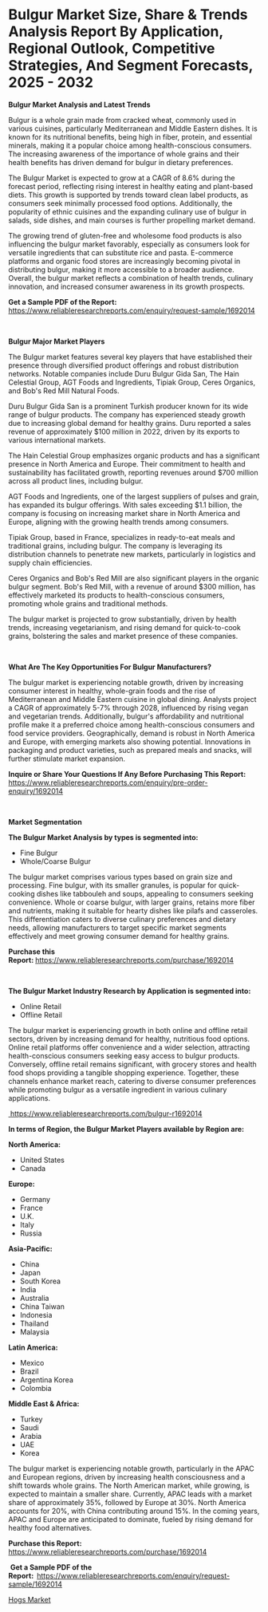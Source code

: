 <p><h1>Bulgur Market Size, Share & Trends Analysis Report By Application, Regional Outlook, Competitive Strategies, And Segment Forecasts, 2025 - 2032</h1></p><p><strong>Bulgur Market Analysis and Latest Trends</strong></p>
<p><p>Bulgur is a whole grain made from cracked wheat, commonly used in various cuisines, particularly Mediterranean and Middle Eastern dishes. It is known for its nutritional benefits, being high in fiber, protein, and essential minerals, making it a popular choice among health-conscious consumers. The increasing awareness of the importance of whole grains and their health benefits has driven demand for bulgur in dietary preferences.</p><p>The Bulgur Market is expected to grow at a CAGR of 8.6% during the forecast period, reflecting rising interest in healthy eating and plant-based diets. This growth is supported by trends toward clean label products, as consumers seek minimally processed food options. Additionally, the popularity of ethnic cuisines and the expanding culinary use of bulgur in salads, side dishes, and main courses is further propelling market demand.</p><p>The growing trend of gluten-free and wholesome food products is also influencing the bulgur market favorably, especially as consumers look for versatile ingredients that can substitute rice and pasta. E-commerce platforms and organic food stores are increasingly becoming pivotal in distributing bulgur, making it more accessible to a broader audience. Overall, the bulgur market reflects a combination of health trends, culinary innovation, and increased consumer awareness in its growth prospects.</p></p>
<p><strong>Get a Sample PDF of the Report:&nbsp;</strong> <a href="https://www.reliableresearchreports.com/enquiry/request-sample/1692014?utm_campaign=3250&utm_medium=2&utm_source=Github&utm_content=ia&utm_term=30032025&utm_id=bulgur">https://www.reliableresearchreports.com/enquiry/request-sample/1692014</a></p>
<p>&nbsp;</p>
<p><strong>Bulgur Major Market Players</strong></p>
<p><p>The Bulgur market features several key players that have established their presence through diversified product offerings and robust distribution networks. Notable companies include Duru Bulgur Gida San, The Hain Celestial Group, AGT Foods and Ingredients, Tipiak Group, Ceres Organics, and Bob's Red Mill Natural Foods.</p><p>Duru Bulgur Gida San is a prominent Turkish producer known for its wide range of bulgur products. The company has experienced steady growth due to increasing global demand for healthy grains. Duru reported a sales revenue of approximately $100 million in 2022, driven by its exports to various international markets.</p><p>The Hain Celestial Group emphasizes organic products and has a significant presence in North America and Europe. Their commitment to health and sustainability has facilitated growth, reporting revenues around $700 million across all product lines, including bulgur.</p><p>AGT Foods and Ingredients, one of the largest suppliers of pulses and grain, has expanded its bulgur offerings. With sales exceeding $1.1 billion, the company is focusing on increasing market share in North America and Europe, aligning with the growing health trends among consumers.</p><p>Tipiak Group, based in France, specializes in ready-to-eat meals and traditional grains, including bulgur. The company is leveraging its distribution channels to penetrate new markets, particularly in logistics and supply chain efficiencies.</p><p>Ceres Organics and Bob's Red Mill are also significant players in the organic bulgur segment. Bob's Red Mill, with a revenue of around $300 million, has effectively marketed its products to health-conscious consumers, promoting whole grains and traditional methods.</p><p>The bulgur market is projected to grow substantially, driven by health trends, increasing vegetarianism, and rising demand for quick-to-cook grains, bolstering the sales and market presence of these companies.</p></p>
<p>&nbsp;</p>
<p><strong>What Are The Key Opportunities For Bulgur Manufacturers?</strong></p>
<p><p>The bulgur market is experiencing notable growth, driven by increasing consumer interest in healthy, whole-grain foods and the rise of Mediterranean and Middle Eastern cuisine in global dining. Analysts project a CAGR of approximately 5-7% through 2028, influenced by rising vegan and vegetarian trends. Additionally, bulgur's affordability and nutritional profile make it a preferred choice among health-conscious consumers and food service providers. Geographically, demand is robust in North America and Europe, with emerging markets also showing potential. Innovations in packaging and product varieties, such as prepared meals and snacks, will further stimulate market expansion.</p></p>
<p><strong>Inquire or Share Your Questions If Any Before Purchasing This Report:</strong> <a href="https://www.reliableresearchreports.com/enquiry/pre-order-enquiry/1692014?utm_campaign=3250&utm_medium=2&utm_source=Github&utm_content=ia&utm_term=30032025&utm_id=bulgur">https://www.reliableresearchreports.com/enquiry/pre-order-enquiry/1692014</a></p>
<p>&nbsp;</p>
<p><strong>Market Segmentation</strong></p>
<p><strong>The Bulgur Market Analysis by types is segmented into:</strong></p>
<p><ul><li>Fine Bulgur</li><li>Whole/Coarse Bulgur</li></ul></p>
<p><p>The bulgur market comprises various types based on grain size and processing. Fine bulgur, with its smaller granules, is popular for quick-cooking dishes like tabbouleh and soups, appealing to consumers seeking convenience. Whole or coarse bulgur, with larger grains, retains more fiber and nutrients, making it suitable for hearty dishes like pilafs and casseroles. This differentiation caters to diverse culinary preferences and dietary needs, allowing manufacturers to target specific market segments effectively and meet growing consumer demand for healthy grains.</p></p>
<p><strong>Purchase this Report:&nbsp;</strong><a href="https://www.reliableresearchreports.com/purchase/1692014?utm_campaign=3250&utm_medium=2&utm_source=Github&utm_content=ia&utm_term=30032025&utm_id=bulgur">https://www.reliableresearchreports.com/purchase/1692014</a></p>
<p>&nbsp;</p>
<p><strong>The Bulgur Market Industry Research by Application is segmented into:</strong></p>
<p><ul><li>Online Retail</li><li>Offline Retail</li></ul></p>
<p><p>The bulgur market is experiencing growth in both online and offline retail sectors, driven by increasing demand for healthy, nutritious food options. Online retail platforms offer convenience and a wider selection, attracting health-conscious consumers seeking easy access to bulgur products. Conversely, offline retail remains significant, with grocery stores and health food shops providing a tangible shopping experience. Together, these channels enhance market reach, catering to diverse consumer preferences while promoting bulgur as a versatile ingredient in various culinary applications.</p></p>
<p><a href="https://www.reliableresearchreports.com/bulgur-r1692014?utm_campaign=3250&utm_medium=2&utm_source=Github&utm_content=ia&utm_term=30032025&utm_id=bulgur">&nbsp;https://www.reliableresearchreports.com/bulgur-r1692014</a></p>
<p><strong>In terms of Region, the Bulgur Market Players available by Region are:</strong></p>
<p>
    <p> <strong> North America: </strong>
        <ul>
            <li>United States</li>
            <li>Canada</li>
        </ul>
        </p> 
    <p> <strong> Europe: </strong>
        <ul>
            <li>Germany</li>
            <li>France</li>
            <li>U.K.</li>
            <li>Italy</li>
            <li>Russia</li>
        </ul>
        </p> 
    <p> <strong> Asia-Pacific: </strong>
        <ul>
            <li>China</li>
            <li>Japan</li>
            <li>South Korea</li>
            <li>India</li>
            <li>Australia</li>
            <li>China Taiwan</li>
            <li>Indonesia</li>
            <li>Thailand</li>
            <li>Malaysia</li>
        </ul>
        </p> 
    <p> <strong> Latin America: </strong>
        <ul>
            <li>Mexico</li>
            <li>Brazil</li>
            <li>Argentina Korea</li>
            <li>Colombia</li>
        </ul>
        </p> 
    <p> <strong> Middle East & Africa: </strong>
        <ul>
            <li>Turkey</li>
            <li>Saudi</li>
            <li>Arabia</li>
            <li>UAE</li>
            <li>Korea</li>
        </ul>
    </p>
    </p>
<p><p>The bulgur market is experiencing notable growth, particularly in the APAC and European regions, driven by increasing health consciousness and a shift towards whole grains. The North American market, while growing, is expected to maintain a smaller share. Currently, APAC leads with a market share of approximately 35%, followed by Europe at 30%. North America accounts for 20%, with China contributing around 15%. In the coming years, APAC and Europe are anticipated to dominate, fueled by rising demand for healthy food alternatives.</p></p>
<p><strong>Purchase this Report: </strong><a href="https://www.reliableresearchreports.com/purchase/1692014?utm_campaign=3250&utm_medium=2&utm_source=Github&utm_content=ia&utm_term=30032025&utm_id=bulgur">https://www.reliableresearchreports.com/purchase/1692014</a></p>
<p>&nbsp;<strong>Get a Sample PDF of the Report:&nbsp;&nbsp;</strong><a href="https://www.reliableresearchreports.com/enquiry/request-sample/1692014?utm_campaign=3250&utm_medium=2&utm_source=Github&utm_content=ia&utm_term=30032025&utm_id=bulgur">https://www.reliableresearchreports.com/enquiry/request-sample/1692014</a></p>
<p><strong></strong></p>
<p><p><a href="https://github.com/alejnaouare/Market-Research-Report-List-1/blob/main/hogs-market.md?utm_campaign=3250&utm_medium=2&utm_source=Github&utm_content=ia&utm_term=30032025&utm_id=bulgur">Hogs Market</a></p></p>
